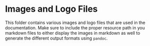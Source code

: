 # Images and Logo Files

This folder contains various images and logo files that are used in the documentation. Make sure to include the proper resource path in you markdown files to either display the images in markdown as well to generate the different output formats using `pandoc`.
